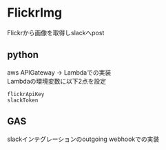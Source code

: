 # FlickrImg
Flickrから画像を取得しslackへpost

## python
aws APIGateway → Lambdaでの実装<br>
Lambdaの環境変数に以下2点を設定
```
flickrApiKey
slackToken
```

## GAS
slackインテグレーションのoutgoing webhookでの実装 
